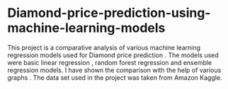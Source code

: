 # Diamond-price-prediction-using-machine-learning-models
This project is a comparative analysis of various machine learning regression models used for Diamond price prediction . 
The models used were basic linear regression , random forest regression and ensemble regression models. 
I have shown the comparison with the help of various graphs . The data set used in the project was taken from Amazon Kaggle.
